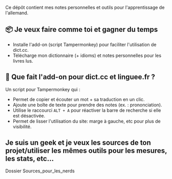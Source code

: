 
Ce dépôt contient mes notes personnelles et outils pour l'apprentissage de l'allemand.

## 📦 Je veux faire comme toi et gagner du temps

- Installe l'add-on (script Tampermonkey) pour faciliter l'utilisation de dict.cc.
- Télécharge mon dictionnaire (+ idioms) et notes personnelles pour les livres lus.

## 🧩 Que fait l'add-on pour dict.cc et linguee.fr ?

Un script pour Tampermonkey qui :

- Permet de copier et écouter un mot + sa traduction en un clic.
- Ajoute une boîte de texte pour prendre des notes (ex. : prononciation).
- Utilise le raccourci `ALT + A` pour réactiver la barre de recherche si elle est désactivée.
- Permet de lisser l'utilisation du site: marge à gauche, etc pour plus de visibilité.

## Je suis un geek et je veux les sources de ton projet/utiliser les mêmes outils pour les mesures, les stats, etc...

Dossier Sources_pour_les_nerds
